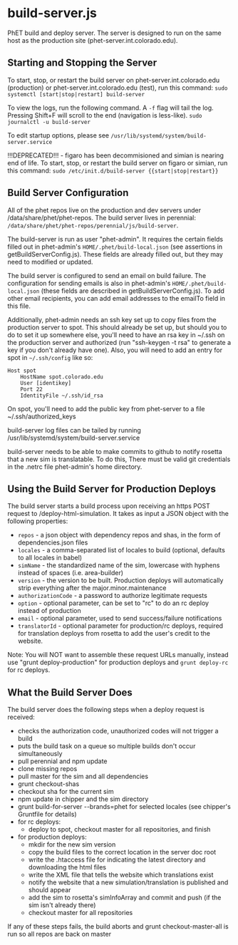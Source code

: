 # build-server.js

PhET build and deploy server. The server is designed to run on the same host as the production site (phet-server.int.colorado.edu).

## Starting and Stopping the Server

To start, stop, or restart the build server on phet-server.int.colorado.edu (production) or phet-server.int.colorado.edu (test), run this command:
`sudo systemctl [start|stop|restart] build-server`

To view the logs, run the following command.  A `-f` flag will tail the log.  Pressing Shift+F will scroll to the end (navigation is less-like).
`sudo journalctl -u build-server`

To edit startup options, please see `/usr/lib/systemd/system/build-server.service`

!!!DEPRECATED!!! - figaro has been decommisioned and simian is nearing end of life.
To start, stop, or restart the build server on figaro or simian, run this command:
`sudo /etc/init.d/build-server {{start|stop|restart}}`

## Build Server Configuration


All of the phet repos live on the production and dev servers under /data/share/phet/phet-repos. The build server
lives in perennial: `/data/share/phet/phet-repos/perennial/js/build-server`.

The build-server is run as user "phet-admin". It requires the certain fields filled out in phet-admin's `HOME/.phet/build-local.json`
(see assertions in getBuildServerConfig.js). These fields are already filled out, but they may need to modified or updated.

The build server is configured to send an email on build failure. The configuration for sending emails is also in
phet-admin's `HOME/.phet/build-local.json` (these fields are described in getBuildServerConfig.js). To add other email
recipients, you can add email addresses to the emailTo field in this file.

Additionally, phet-admin needs an ssh key set up to copy files from the production server to spot. This should already be set up,
but should you to do to set it up somewhere else, you'll need to have an rsa key in ~/.ssh on the production server and authorized
(run "ssh-keygen -t rsa" to generate a key if you don't already have one).
Also, you will need to add an entry for spot in `~/.ssh/config` like so:

```
Host spot
    HostName spot.colorado.edu
    User [identikey]
    Port 22
    IdentityFile ~/.ssh/id_rsa
```
On spot, you'll need to add the public key from phet-server to a file ~/.ssh/authorized_keys

build-server log files can be tailed by running /usr/lib/systemd/system/build-server.service

build-server needs to be able to make commits to github to notify rosetta that a new sim is translatable. To do this,
There must be valid git credentials in the .netrc file phet-admin's home directory.


## Using the Build Server for Production Deploys

The build server starts a build process upon receiving an https POST request to /deploy-html-simulation.
It takes as input a JSON object with the following properties:

- `repos` - a json object with dependency repos and shas, in the form of dependencies.json files
- `locales` - a comma-separated list of locales to build (optional, defaults to all locales in babel)
- `simName` - the standardized name of the sim, lowercase with hyphens instead of spaces (i.e. area-builder)
- `version` - the version to be built. Production deploys will automatically strip everything after the major.minor.maintenance
- `authorizationCode` - a password to authorize legitimate requests
- `option` - optional parameter, can be set to "rc" to do an rc deploy instead of production
- `email` - optional parameter, used to send success/failure notifications
- `translatorId` - optional parameter for production/rc deploys, required for translation deploys from rosetta to add the user's credit to the website.

Note: You will NOT want to assemble these request URLs manually, instead use "grunt deploy-production" for production deploys and
`grunt deploy-rc` for rc deploys.


## What the Build Server Does

The build server does the following steps when a deploy request is received:

- checks the authorization code, unauthorized codes will not trigger a build
- puts the build task on a queue so multiple builds don't occur simultaneously
- pull perennial and npm update
- clone missing repos
- pull master for the sim and all dependencies
- grunt checkout-shas
- checkout sha for the current sim
- npm update in chipper and the sim directory
- grunt build-for-server --brands=phet for selected locales (see chipper's Gruntfile for details)
- for rc deploys:
    - deploy to spot, checkout master for all repositories, and finish
- for production deploys:
    - mkdir for the new sim version
    - copy the build files to the correct location in the server doc root
    - write the .htaccess file for indicating the latest directory and downloading the html files
    - write the XML file that tells the website which translations exist
    - notify the website that a new simulation/translation is published and should appear
    - add the sim to rosetta's simInfoArray and commit and push (if the sim isn't already there)
    - checkout master for all repositories

If any of these steps fails, the build aborts and grunt checkout-master-all is run so all repos are back on master
